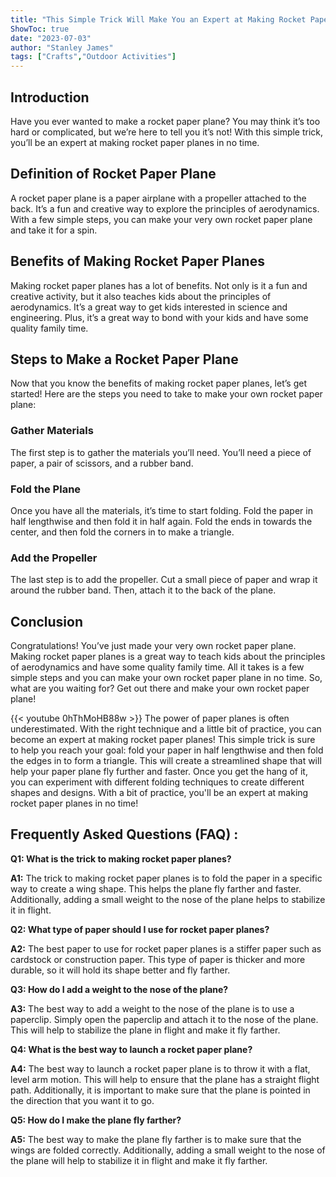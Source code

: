 ```yaml
---
title: "This Simple Trick Will Make You an Expert at Making Rocket Paper Planes!"
ShowToc: true 
date: "2023-07-03"
author: "Stanley James" 
tags: ["Crafts","Outdoor Activities"]
---
```

## Introduction

Have you ever wanted to make a rocket paper plane? You may think it’s too hard or complicated, but we’re here to tell you it’s not! With this simple trick, you’ll be an expert at making rocket paper planes in no time. 

## Definition of Rocket Paper Plane

A rocket paper plane is a paper airplane with a propeller attached to the back. It’s a fun and creative way to explore the principles of aerodynamics. With a few simple steps, you can make your very own rocket paper plane and take it for a spin. 

## Benefits of Making Rocket Paper Planes

Making rocket paper planes has a lot of benefits. Not only is it a fun and creative activity, but it also teaches kids about the principles of aerodynamics. It’s a great way to get kids interested in science and engineering. Plus, it’s a great way to bond with your kids and have some quality family time. 

## Steps to Make a Rocket Paper Plane

Now that you know the benefits of making rocket paper planes, let’s get started! Here are the steps you need to take to make your own rocket paper plane: 

### Gather Materials

The first step is to gather the materials you’ll need. You’ll need a piece of paper, a pair of scissors, and a rubber band. 

### Fold the Plane

Once you have all the materials, it’s time to start folding. Fold the paper in half lengthwise and then fold it in half again. Fold the ends in towards the center, and then fold the corners in to make a triangle. 

### Add the Propeller

The last step is to add the propeller. Cut a small piece of paper and wrap it around the rubber band. Then, attach it to the back of the plane. 

## Conclusion

Congratulations! You’ve just made your very own rocket paper plane. Making rocket paper planes is a great way to teach kids about the principles of aerodynamics and have some quality family time. All it takes is a few simple steps and you can make your own rocket paper plane in no time. So, what are you waiting for? Get out there and make your own rocket paper plane!

{{< youtube 0hThMoHB88w >}} 
The power of paper planes is often underestimated. With the right technique and a little bit of practice, you can become an expert at making rocket paper planes! This simple trick is sure to help you reach your goal: fold your paper in half lengthwise and then fold the edges in to form a triangle. This will create a streamlined shape that will help your paper plane fly further and faster. Once you get the hang of it, you can experiment with different folding techniques to create different shapes and designs. With a bit of practice, you'll be an expert at making rocket paper planes in no time!

## Frequently Asked Questions (FAQ) :
**Q1: What is the trick to making rocket paper planes?**

**A1:** The trick to making rocket paper planes is to fold the paper in a specific way to create a wing shape. This helps the plane fly farther and faster. Additionally, adding a small weight to the nose of the plane helps to stabilize it in flight. 

**Q2: What type of paper should I use for rocket paper planes?**

**A2:** The best paper to use for rocket paper planes is a stiffer paper such as cardstock or construction paper. This type of paper is thicker and more durable, so it will hold its shape better and fly farther. 

**Q3: How do I add a weight to the nose of the plane?**

**A3:** The best way to add a weight to the nose of the plane is to use a paperclip. Simply open the paperclip and attach it to the nose of the plane. This will help to stabilize the plane in flight and make it fly farther. 

**Q4: What is the best way to launch a rocket paper plane?**

**A4:** The best way to launch a rocket paper plane is to throw it with a flat, level arm motion. This will help to ensure that the plane has a straight flight path. Additionally, it is important to make sure that the plane is pointed in the direction that you want it to go. 

**Q5: How do I make the plane fly farther?**

**A5:** The best way to make the plane fly farther is to make sure that the wings are folded correctly. Additionally, adding a small weight to the nose of the plane will help to stabilize it in flight and make it fly farther.





